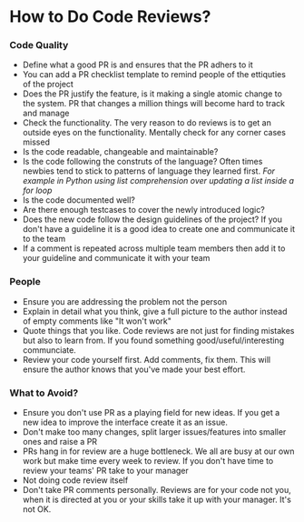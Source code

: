 # How to Do Code Reviews?

### Code Quality

* Define what a good PR is and ensures that the PR adhers to it
* You can add a PR checklist template to remind people of the ettiquties of the project
* Does the PR justify the feature, is it making a single atomic change to the system. PR that changes a million things will become hard to track and manage
* Check the functionality. The very reason to do reviews is to get an outside eyes on the functionality. Mentally check for any corner cases missed
* Is the code readable, changeable and maintainable?
* Is the code following the construts of the language? Often times newbies tend to stick to patterns of language they learned first. _For example in Python using list comprehension over updating a list inside a for loop_
* Is the code documented well?
* Are there enough testcases to cover the newly introduced logic?
* Does the new code follow the design guidelines of the project? If you don't have a guideline it is a good idea to create one and communicate it to the team
* If a comment is repeated across multiple team members then add it to your guideline and communicate it with your team

### People

* Ensure you are addressing the problem not the person
* Explain in detail what you think, give a full picture to the author instead of empty comments like "It won't work"
* Quote things that you like. Code reviews are not just for finding mistakes but also to learn from. If you found something good/useful/interesting communciate.
* Review your code yourself first. Add comments, fix them. This will ensure the author knows that you've made your best effort.

### What to Avoid?

* Ensure you don't use PR as a playing field for new ideas. If you get a new idea to improve the interface create it as an issue.
* Don't make too many changes, split larger issues/features into smaller ones and raise a PR
* PRs hang in for review are a huge bottleneck. We all are busy at our own work but make time every week to review. If you don't have time to review your teams' PR take to your manager
* Not doing code review itself
* Don't take PR comments personally. Reviews are for your code not you, when it is directed at you or your skills take it up with your manager. It's not OK.
